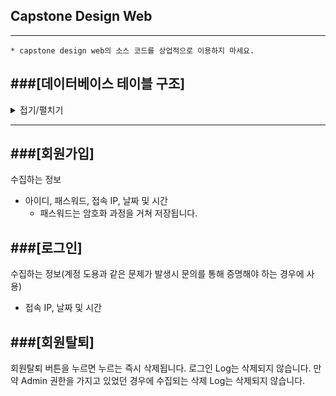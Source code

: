 ## Capstone Design Web
---
```
* capstone design web의 소스 코드를 상업적으로 이용하지 마세요.
```

###[데이터베이스 테이블 구조]
---
<details>
<summary>접기/펼치기</summary>
<div markdown="1">
  
|users||user_sign_log||user_admin_log|
|---||---||---|
|id||idx||idx|
|username||connected_id||connected_id|
|password||ipaddress||category|
|ipaddress||datetime||ipaddress|
|role||||datetime|
|created_at|||||
  
</div>
</details>

---
###[회원가입]
---
수집하는 정보
- 아이디, 패스워드, 접속 IP, 날짜 및 시간
  - 패스워드는 암호화 과정을 거쳐 저장됩니다.

###[로그인]
---
수집하는 정보(계정 도용과 같은 문제가 발생시 문의를 통해 증명해야 하는 경우에 사용)
- 접속 IP, 날짜 및 시간

###[회원탈퇴]
---
회원탈퇴 버튼을 누르면 누르는 즉시 삭제됩니다.
로그인 Log는 삭제되지 않습니다.
만약 Admin 권한을 가지고 있었던 경우에 수집되는 삭제 Log는 삭제되지 않습니다.
